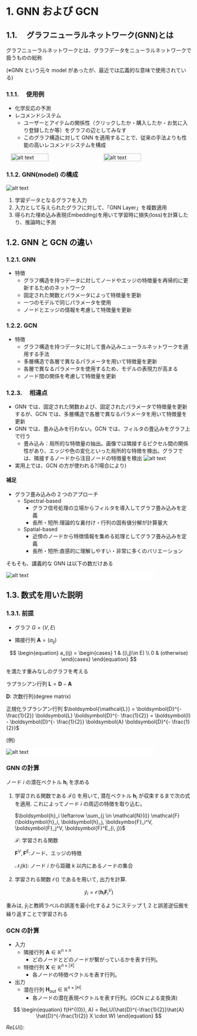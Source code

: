 # 1. GNN および GCN

<script type="text/javascript" async src="https://cdnjs.cloudflare.com/ajax/libs/mathjax/2.7.7/MathJax.js?config=TeX-MML-AM_CHTML">
</script>
<script type="text/x-mathjax-config">
 MathJax.Hub.Config({
 tex2jax: {
 inlineMath: [['$', '$'] ],
 displayMath: [ ['$$','$$'], ["\\[","\\]"] ]
 }
 });
</script>
<script type="text/x-mathjax-config">MathJax.Hub.Config({tex2jax:{inlineMath:[['\$','\$'],['\\(','\\)']],processEscapes:true},CommonHTML: {matchFontHeight:false}});</script>
<script type="text/javascript" async src="https://cdnjs.cloudflare.com/ajax/libs/mathjax/2.7.1/MathJax.js?config=TeX-MML-AM_CHTML"></script>

## 1.1. 　グラフニューラルネットワーク(GNN)とは

グラフニューラルネットワークとは、グラフデータをニューラルネットワークで扱うものの総称

(※GNN という元々 model があったが、最近では広義的な意味で使用されている)

### 1.1.1. 　使用例

- 化学反応の予測
- レコメンドシステム
  - ユーザーとアイテムの関係性（クリックしたか・購入したか・お気に入り登録したか等）をグラフの辺としてみなす
  - このグラフ構造に対して GNN を適用することで、従来の手法よりも性能の高いレコメンドシステムを構成

<div style="display: flex; justify-content: space-around;">
  <img src="image.png" alt="alt text" style="width: 45%;">
  <img src="image-1.png" alt="alt text" style="width: 45%;">

</div>

### 1.1.2. GNN(model) の構成

![alt text](image-2.png)

1. 学習データとなるグラフを入力
2. 入力として与えられたグラフに対して、「GNN Layer」を複数適用
3. 得られた埋め込み表現(Embedding)を用いて学習時に損失(loss)を計算したり、推論時に予測

## 1.2. GNN と GCN の違い

### 1.2.1. GNN

- 特徴
  - グラフ構造を持つデータに対してノードやエッジの特徴量を再帰的に更新するためのネットワーク
  - 固定された関数とパラメータによって特徴量を更新
  - 一つのモデルで同じパラメータを使用
  - ノードとエッジの情報を考慮して特徴量を更新

### 1.2.2. GCN

- 特徴
  - グラフ構造を持つデータに対して畳み込みニューラルネットワークを適用する手法
  - 多層構造で各層で異なるパラメータを用いて特徴量を更新
  - 各層で異なるパラメータを使用するため、モデルの表現力が高まる
  - ノード間の関係を考慮して特徴量を更新

### 1.2.3. 　相違点

- GNN では、固定された関数および、固定されたパラメータで特徴量を更新するが、GCN では、多層構造で各層で異なるパラメータを用いて特徴量を更新
- GNN では、畳み込みを行わない。GCN では、フィルタの畳込みをグラフ上で行う
  - 畳み込み：局所的な特徴量の抽出。画像では隣接するピクセル間の関係性があり、エッジや色の変化といった局所的な特徴を検出。グラフでは、隣接するノードから注目ノードの特徴量を検出
    ![alt text](image-3.png)
- 実用上では、GCN の方が使われる?(場合により)

#### 補足

- グラフ畳み込みの 2 つのアプローチ
  - Spectral-based
    - グラフ信号処理の立場からフィルタを導入してグラフ畳み込みを定義
    - 長所・短所:理論的な裏付け・行列の固有値分解が計算量大
  - Spatial-based
    - 近傍のノードから特徴情報を集める処理としてグラフ畳み込みを定義
    - 長所・短所:直感的に理解しやすい・非常に多くのバリエーション

そもそも、講義的な GNN は以下の数だけある

<div style="background-color: white; width:80%">
  <img src="image-5.png" alt="alt text">
</div>

## 1.3. 数式を用いた説明

### 1.3.1. 前提

- グラフ $G=(V, E)$

- 隣接行列 $\boldsymbol{A} = (a_{ij})$

$$
\begin{equation}
a_{ij} =
\begin{cases}
1   &   ((i,j)\in E) \\
0   &   (otherwise)
\end{cases}
\end{equation}
$$

を満たす重みなしのグラフを考える

ラプラシアン行列
$\boldsymbol{L} = \boldsymbol{D} - \boldsymbol{A}$

$\boldsymbol{D}$: 次数行列(degree matrix)

正規化ラプラシアン行列
$\boldsymbol{\mathcal{L}} = \boldsymbol{D}^{- \frac{1}{2}}  \boldsymbol{L} \boldsymbol{D}^{- \frac{1}{2}} = \boldsymbol{I} - \boldsymbol{D}^{- \frac{1}{2}}  \boldsymbol{A} \boldsymbol{D}^{- \frac{1}{2}}$

(例)

<div style="background-color: white; width:80%">
  <img src="image-4.png" alt="alt text">
</div>

### GNN の計算

ノード
$i$
の潜在ベクトル
$\boldsymbol{h}_i$
を求める

1. 学習される関数である
   $\mathcal{F()}$
   を用いて, 潜在ベクトル
   $\boldsymbol{h}_i$
   が収束するまで次の式を適用. これによってノード
   $i$
   の周辺の特徴を取り込む。

   $\boldsymbol{h}_i \leftarrow \sum_{j \in \mathcal{N}(i)} \mathcal{F}(\boldsymbol{h}_i, \boldsymbol{h}_j, \boldsymbo{F}_i^V,  \boldsymbol{F}_j^V, \boldsymbol{F}^E_{i, j})$

   $\mathcal{F}$: 学習される関数

   $\boldsymbol{F}^V, \boldsymbol{F}^E$:ノード、エッジの特徴

   $\mathcal{N}_i(k)$: ノード $i$ から距離 $k$ 以内にあるノードの集合

2. 学習される関数 $\mathcal{O()}$ であるを用いて, 出力を計算.

$$
\begin{equation}
\hat{y}_i = \mathcal{O}(\boldsymbol{h}_i \boldsymbol{F}_i^V)
\end{equation}
$$

重みは, $\hat{y}_i$と教師ラベルの誤差を最小化するようにステップ 1, 2 と誤差逆伝搬を繰り返すことで学習される

### GCN の計算

- 入力
  - 隣接行列
    $\boldsymbol{A} \in \mathbb{R}^{n \times n}$
    - どのノードとどのノードが繋がっているかを表す行列。
  - 特徴行列
    $\boldsymbol{X} \in \mathbb{R}^{n \times |X|}$
    - 各ノードの特徴ベクトルを表す行列。
- 出力
  - 潜在行列
    $\boldsymbol{H}_{out} \in \mathbb{R}^{n \times |H|}$
    - 各ノードの潜在表現ベクトルを表す行列。(GCN による変換済)

$$
\begin{equation}
f(H^{(0)}, A) = ReLU(\hat{D}^{-\frac{1}{2}}\hat{A} \hat{D}^{-\frac{1}{2}} X \cdot W)
\end{equation}
$$

$ReLU()$:
